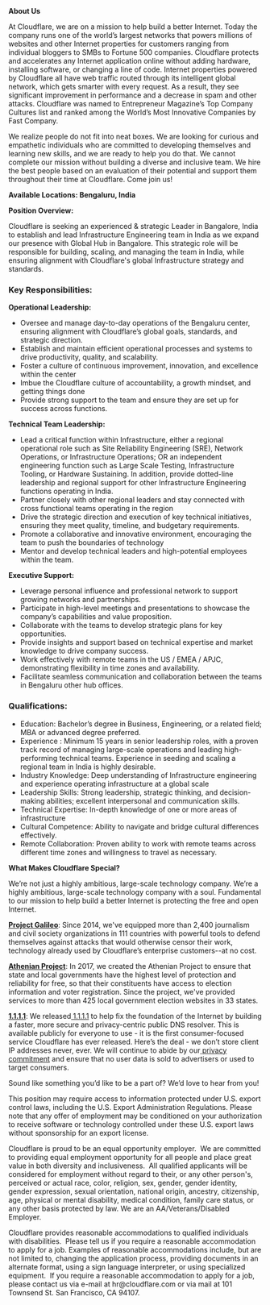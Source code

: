 <div class="content-intro">
	<div><strong>About Us</strong></div>
	<div>
		<p>At Cloudflare, we are on a mission to help build a better Internet. Today the company runs one of the world’s largest networks that powers millions of websites and other Internet properties for customers ranging from individual bloggers to SMBs to Fortune 500 companies. Cloudflare protects and accelerates any Internet application online without adding hardware, installing software, or changing a line of code. Internet properties powered by Cloudflare all have web traffic routed through its intelligent global network, which gets smarter with every request. As a result, they see significant improvement in performance and a decrease in spam and other attacks. Cloudflare was named to Entrepreneur Magazine’s Top Company Cultures list and ranked among the World’s Most Innovative Companies by Fast Company.&nbsp;</p>
		<p><span style="font-weight: 400;">We realize people do not fit into neat boxes. We are looking for curious and empathetic individuals who are committed to developing themselves and learning new skills, and we are ready to help you do that. We cannot complete our mission without building a diverse and inclusive team. We hire the best people based on an evaluation of their potential and support them throughout their time at Cloudflare. Come join us!&nbsp;</span></p>
	</div>
</div>
<p><strong>Available Locations: Bengaluru, India</strong></p>
<p><strong>Position Overview:</strong></p>
<p>Cloudflare is seeking an experienced &amp; strategic Leader in Bangalore, India to establish and lead Infrastructure Engineering team in India as we expand our presence with Global Hub in Bangalore. This strategic role will be responsible for building, scaling, and managing the team in India, while ensuring alignment with Cloudflare's global Infrastructure strategy and standards.</p>
<h3><strong>Key Responsibilities:</strong></h3>
<p><strong>Operational Leadership:</strong></p>
<ul>
	<li>Oversee and manage day-to-day operations of the Bengaluru center, ensuring alignment with Cloudflare’s global goals, standards, and strategic direction.</li>
	<li>Establish and maintain efficient operational processes and systems to drive productivity, quality, and scalability.</li>
	<li>Foster a culture of continuous improvement, innovation, and excellence within the center</li>
	<li>Imbue the Cloudflare culture of accountability, a growth mindset, and getting things done</li>
	<li>Provide strong support to the team and ensure they are set up for success across functions.</li>
</ul>
<p><strong>Technical Team Leadership:</strong></p>
<ul>
	<li>Lead a critical function within Infrastructure, either a regional operational role such as Site Reliability Engineering (SRE), Network Operations, or Infrastructure Operations; OR an independent engineering function such as Large Scale Testing, Infrastructure Tooling, or Hardware Sustaining. In addition, provide dotted-line leadership and regional support for other Infrastructure Engineering functions operating in India.</li>
	<li>Partner closely with other regional leaders and stay connected with cross functional teams operating in the region</li>
	<li>Drive the strategic direction and execution of key technical initiatives, ensuring they meet quality, timeline, and budgetary requirements.</li>
	<li>Promote a collaborative and innovative environment, encouraging the team to push the boundaries of technology</li>
	<li>Mentor and develop technical leaders and high-potential employees within the team.</li>
</ul>
<p><strong>Executive Support:</strong></p>
<ul>
	<li>Leverage personal influence and professional network to support&nbsp; growing networks and partnerships.</li>
	<li>Participate in high-level meetings and presentations to showcase the company’s capabilities and value proposition.</li>
	<li>Collaborate with the teams to develop strategic plans for key opportunities.</li>
	<li>Provide insights and support based on technical expertise and market knowledge to drive company success.</li>
	<li>Work effectively with remote teams in the US / EMEA / APJC, demonstrating flexibility in time zones and availability.</li>
	<li>Facilitate seamless communication and collaboration between the teams in Bengaluru other hub offices.</li>
</ul>
<h3><strong>Qualifications:</strong></h3>
<ul>
	<li>Education: Bachelor’s degree in Business, Engineering, or a related field; MBA or advanced degree preferred.</li>
	<li>Experience : Minimum 15 years in senior leadership roles, with a proven track record of managing large-scale operations and leading high-performing technical teams. Experience in seeding and scaling a regional team in India is highly desirable.</li>
	<li>Industry Knowledge: Deep understanding of Infrastructure engineering and experience operating infrastructure at a global scale</li>
	<li>Leadership Skills: Strong leadership, strategic thinking, and decision-making abilities; excellent interpersonal and communication skills.</li>
	<li>Technical Expertise: In-depth knowledge of one or more areas of infrastructure&nbsp;</li>
	<li>Cultural Competence: Ability to navigate and bridge cultural differences effectively.</li>
	<li>Remote Collaboration: Proven ability to work with remote teams across different time zones and willingness to travel as necessary.</li>
</ul>
<div class="content-conclusion">
	<p><strong>What Makes Cloudflare Special?</strong></p>
	<p><span style="font-weight: 400;">We’re not just a highly ambitious, large-scale technology company. We’re a highly ambitious, large-scale technology company with a soul. Fundamental to our mission to help build a better Internet is protecting the free and open Internet.</span></p>
	<p><a href="https://blog.cloudflare.com/protecting-free-expression-online/"><strong>Project Galileo</strong></a><span style="font-weight: 400;">: Since 2014, we've equipped more than 2,400 journalism and civil society organizations in 111 countries with powerful tools to defend themselves against attacks that would otherwise censor their work, technology already used by Cloudflare’s enterprise customers--at no cost.</span></p>
	<p><strong><a href="https://www.cloudflare.com/athenian/">Athenian Project</a></strong><span style="font-weight: 400;">: In 2017, we created the Athenian Project to ensure that state and local governments have the highest level of protection and reliability for free, so that their constituents have access to election information and voter registration. Since the project, we've provided services to more than 425 local government election websites in 33 states.</span></p>
	<p><a href="https://1.1.1.1/"><strong>1.1.1.1</strong></a><span style="font-weight: 400;">: We released</span><a href="https://1.1.1.1/"> <span style="font-weight: 400;">1.1.1.1</span></a><span style="font-weight: 400;"> to help fix the foundation of the Internet by building a faster, more secure and privacy-centric public DNS resolver. This is available publicly for everyone to use - it is the first consumer-focused service Cloudflare has ever released. Here’s the deal - we don’t store client IP addresses never, ever. We will continue to abide by our</span><a href="https://developers.cloudflare.com/1.1.1.1/privacy/public-dns-resolver"> privacy commitment</a><span style="font-weight: 400;"> and ensure that no user data is sold to advertisers or used to target consumers.</span></p>
	<p><span style="font-weight: 400;">Sound like something you’d like to be a part of? We’d love to hear from you!</span></p>
	<p><span style="font-weight: 400;">This position may require access to information protected under U.S. export control laws, including the U.S. Export Administration Regulations. Please note that any offer of employment may be conditioned on your authorization to receive software or technology controlled under these U.S. export laws without sponsorship for an export license.</span></p>
	<p><span style="font-weight: 400;">Cloudflare is proud to be an equal opportunity employer. &nbsp;We are committed to providing equal employment opportunity for all people and place great value in both diversity and inclusiveness. &nbsp;All qualified applicants will be considered for employment without regard to their, or any other person's, perceived or actual</span> <span style="font-weight: 400;">race, color, religion, sex, gender, gender identity, gender expression, sexual orientation, national origin, ancestry, citizenship, age, physical or mental disability, medical condition, family care status, or any other basis protected by law. </span><span style="font-weight: 400;">We are an AA/Veterans/Disabled Employer.</span></p>
	<p><span style="font-weight: 400;">Cloudflare provides reasonable accommodations to qualified individuals with disabilities. &nbsp;Please tell us if you require a reasonable accommodation to apply for a job. Examples of reasonable accommodations include, but are not limited to, changing the application process, providing documents in an alternate format, using a sign language interpreter, or using specialized equipment. &nbsp;If you require a reasonable accommodation to apply for a job, please contact us via e-mail at </span><span style="font-weight: 400;">hr@cloudflare.com</span><span style="font-weight: 400;"> or via mail at 101 Townsend St. San Francisco, CA 94107.</span></p>
</div>